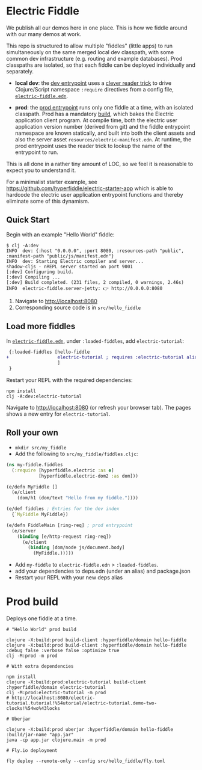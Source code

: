 # Electric Fiddle

We publish all our demos here in one place. This is how we fiddle around with our many demos at work.

This repo is structured to allow multiple "fiddles" (little apps) to run simultaneously on the same merged local dev classpath, with some common dev infrastructure (e.g. routing and example databases). Prod classpaths are isolated, so that each fiddle can be deployed individually and separately.

* **local dev**: the [dev entrypoint](src-dev/dev.cljc) uses a [clever reader trick](src-dev/fiddles.cljc) to drive Clojure/Script namespace `:require` directives from a config file, [`electric-fiddle.edn`](electric-fiddle.edn).

* **prod**: the [prod entrypoint](src-prod/prod.cljc) runs only one fiddle at a time, with an isolated classpath. Prod has a mandatory [build](src-build/build.clj), which bakes the Electric application client program. At compile time, both the electric user application version number (derived from git) and the fiddle entrypoint namespace are known statically, and built into both the client assets and also the server asset `resources/electric-manifest.edn`. At runtime, the prod entrypoint uses the reader trick to lookup the name of the entrypoint to run.

This is all done in a rather tiny amount of LOC, so we feel it is reasonable to expect you to understand it.

For a minimalist starter example, see https://github.com/hyperfiddle/electric-starter-app which is able to hardcode the electric user application entrypoint functions and thereby eliminate some of this dynamism.

## Quick Start

Begin with an example "Hello World" fiddle:

```shell
$ clj -A:dev
INFO  dev: {:host "0.0.0.0", :port 8080, :resources-path "public", :manifest-path "public/js/manifest.edn"}
INFO  dev: Starting Electric compiler and server...
shadow-cljs - nREPL server started on port 9001
[:dev] Configuring build.
[:dev] Compiling ...
[:dev] Build completed. (231 files, 2 compiled, 0 warnings, 2.46s)
INFO  electric-fiddle.server-jetty: 👉 http://0.0.0.0:8080
```

1. Navigate to [http://localhost:8080](http://localhost:8080)
2. Corresponding source code is in `src/hello_fiddle`

## Load more fiddles

In [`electric-fiddle.edn`](electric-fiddle.edn), under `:loaded-fiddles`, add `electric-tutorial`:

```diff
 {:loaded-fiddles [hello-fiddle
+                  electric-tutorial ; requires :electric-tutorial alias and `npm install`
                   ]
 }
```

Restart your REPL with the required dependencies:
```shell
npm install
clj -A:dev:electric-tutorial
```

Navigate to [http://localhost:8080](http://localhost:8080) (or refresh your browser tab). The pages shows a new entry for `electric-tutorial`.

## Roll your own

- `mkdir src/my_fiddle`
- Add the following to `src/my_fiddle/fiddles.cljc`:
```clojure
(ns my-fiddle.fiddles
  (:require [hyperfiddle.electric :as e]
            [hyperfiddle.electric-dom2 :as dom]))

(e/defn MyFiddle []
  (e/client
    (dom/h1 (dom/text "Hello from my fiddle."))))

(e/def fiddles ; Entries for the dev index
  {`MyFiddle MyFiddle})

(e/defn FiddleMain [ring-req] ; prod entrypoint
  (e/server
    (binding [e/http-request ring-req])
      (e/client
        (binding [dom/node js/document.body]
          (MyFiddle.)))))
```

- Add `my-fiddle` to `electric-fiddle.edn` > `:loaded-fiddles`.
- add your dependencies to deps.edn (under an alias) and package.json
- Restart your REPL with your new deps alias

# Prod build

Deploys one fiddle at a time.

```shell
# "Hello World" prod build

clojure -X:build:prod build-client :hyperfiddle/domain hello-fiddle
clojure -X:build:prod build-client :hyperfiddle/domain hello-fiddle :debug false :verbose false :optimize true
clj -M:prod -m prod

# With extra dependencies

npm install
clojure -X:build:prod:electric-tutorial build-client :hyperfiddle/domain electric-tutorial
clj -M:prod:electric-tutorial -m prod
# http://localhost:8080/electric-tutorial.tutorial!%54utorial/electric-tutorial.demo-two-clocks!%54wo%43locks

# Uberjar

clojure -X:build:prod uberjar :hyperfiddle/domain hello-fiddle :build/jar-name "app.jar"
java -cp app.jar clojure.main -m prod

# Fly.io deployment

fly deploy --remote-only --config src/hello_fiddle/fly.toml
```
